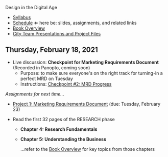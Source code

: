 Design in the Digital Age

- [Syllabus](syllabus.md)
- [Schedule](schedule.md)  &lArr; here be: slides, assignments, and related links
- [Book Overview](book-overview.md)
- [City Team Presentations and Project Files](files.md)

## Thursday, February 18, 2021

- Live discussion: **Checkpoint for Marketing Requirements Document** (Recorded in Panopto, coming soon)
  - Purpose: to make sure everyone's on the right track for turning-in a perfect MRD on Tuesday
  - Instructions: [Checkpoint #2: MRD Progress](checkpoint02-mrd-progress/instructions.md)

*Assignments for next time...*

- [Project 1: Marketing Requirements Document](project01-mrd/instructions.md) (due: Tuesday, February 23)

- Read the first 32 pages of the RESEARCH phase

  - **Chapter 4: Research Fundamentals** 

  - **Chapter 5: Understanding the Business**

    ...refer to the [Book Overview](book-overview.md) for key topics from those chapters

